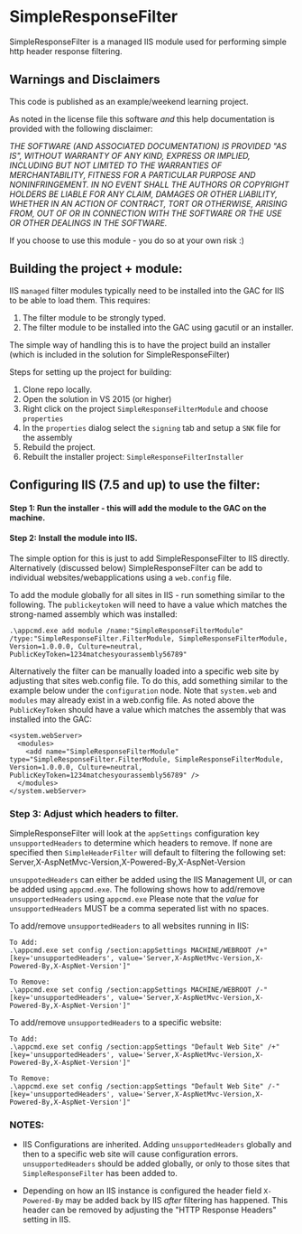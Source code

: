 # SimpleResponseFilter
SimpleResponseFilter is a managed IIS module used for performing simple http header response filtering. 

## Warnings and Disclaimers
This code is published as an example/weekend learning project. 

As noted in the license file this software *and* this help documentation is
provided with the following disclaimer:

*THE SOFTWARE (AND ASSOCIATED DOCUMENTATION)  IS PROVIDED "AS IS", WITHOUT 
WARRANTY OF ANY KIND, EXPRESS OR IMPLIED, INCLUDING BUT NOT LIMITED TO THE 
WARRANTIES OF MERCHANTABILITY, FITNESS FOR A PARTICULAR PURPOSE AND NONINFRINGEMENT. 
IN NO EVENT SHALL THE AUTHORS OR COPYRIGHT HOLDERS BE LIABLE FOR ANY CLAIM, 
DAMAGES OR OTHER LIABILITY, WHETHER IN AN ACTION OF CONTRACT, TORT OR OTHERWISE, 
ARISING FROM, OUT OF OR IN CONNECTION WITH THE SOFTWARE OR THE USE OR OTHER 
DEALINGS IN THE SOFTWARE.*

If you choose to use this module - you do so at your own risk :)

## Building the project + module:
IIS `managed` filter modules typically need to be installed into the GAC
for IIS to be able to load them. This requires:

1. The filter module to be strongly typed.
2. The filter module to be installed into the GAC using gacutil or an installer.

The simple way of handling this is to have the project build an installer (which is included 
in the solution for SimpleResponseFilter)

Steps for setting up the project for building:

1. Clone repo locally.
2. Open the solution in VS 2015 (or higher)
3. Right click on the project `SimpleResponseFilterModule` and choose `properties`
4. In the `properties` dialog select the `signing` tab and setup a `SNK` file for the assembly
5. Rebuild the project.
6. Rebuilt the installer project: `SimpleResponseFilterInstaller`

## Configuring IIS (7.5 and up) to use the filter:

#### Step 1: Run the installer - this will add the module to the GAC on the machine.

#### Step 2: Install the module into IIS. 

The simple option for this is just to add SimpleResponseFilter to IIS directly. Alternatively (discussed below) 
SimpleResponseFilter can be add to individual websites/webapplications using a `web.config` file.

To add the module globally for all sites in IIS - run something similar to the following. 
The `publickeytoken` will need to have a value which matches the strong-named assembly 
which was installed:

```
.\appcmd.exe add module /name:"SimpleResponseFilterModule" /type:"SimpleResponseFilter.FilterModule, SimpleResponseFilterModule, Version=1.0.0.0, Culture=neutral, PublicKeyToken=1234matchesyourassembly56789"
```

Alternatively the filter can be manually loaded into a specific web site by adjusting that sites web.config file.
To do this, add something similar to the example below under the `configuration` node. Note that `system.web` and `modules` 
may already exist in a web.config file. As noted above the `PublicKeyToken` should have a value which matches the
assembly that was installed into the GAC:

```
<system.webServer>
  <modules>
    <add name="SimpleResponseFilterModule" type="SimpleResponseFilter.FilterModule, SimpleResponseFilterModule, Version=1.0.0.0, Culture=neutral, PublicKeyToken=1234matchesyourassembly56789" />
  </modules>
</system.webServer>
```

### Step 3: Adjust which headers to filter.

SimpleResponseFilter will look at the `appSettings` configuration key `unsupportedHeaders` to 
determine which headers to remove. If none are specified then `SimpleHeaderFilter` will default
to filtering the following set: Server,X-AspNetMvc-Version,X-Powered-By,X-AspNet-Version

`unsuppotedHeaders` can either be added using the IIS Management UI, or can be added 
using `appcmd.exe`. The following shows how to add/remove `unsupportedHeaders` using
`appcmd.exe` Please note that the *value* for `unsupportedHeaders` MUST be a comma seperated
list with no spaces.

To add/remove `unsupportedHeaders` to all websites running in IIS:
```
To Add:
.\appcmd.exe set config /section:appSettings MACHINE/WEBROOT /+"[key='unsupportedHeaders', value='Server,X-AspNetMvc-Version,X-Powered-By,X-AspNet-Version']"

To Remove:
.\appcmd.exe set config /section:appSettings MACHINE/WEBROOT /-"[key='unsupportedHeaders', value='Server,X-AspNetMvc-Version,X-Powered-By,X-AspNet-Version']"
```

To add/remove `unsupportedHeaders` to a specific website:
```
To Add:
.\appcmd.exe set config /section:appSettings "Default Web Site" /+"[key='unsupportedHeaders', value='Server,X-AspNetMvc-Version,X-Powered-By,X-AspNet-Version']"

To Remove:
.\appcmd.exe set config /section:appSettings "Default Web Site" /-"[key='unsupportedHeaders', value='Server,X-AspNetMvc-Version,X-Powered-By,X-AspNet-Version']"
```

### NOTES: 

- IIS Configurations are inherited. Adding `unsupportedHeaders` globally 
and then to a specific web site will cause configuration errors. `unsupportedHeaders` 
should be added globally, or only to those sites that `SimpleResponseFilter` has been added to.

- Depending on how an IIS instance is configured the header field `X-Powered-By` may be added back
by IIS *after* filtering has happened. This header can be removed by adjusting the "HTTP Response 
Headers" setting in IIS.

